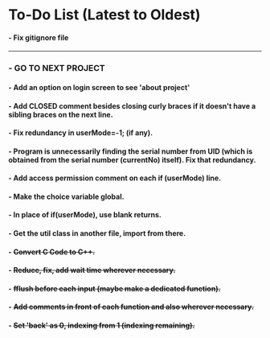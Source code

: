 # To-Do List (Latest to Oldest)

#### - Fix gitignore file

---

### - GO TO NEXT PROJECT

#### - Add an option on login screen to see 'about project'

#### - Add CLOSED comment besides closing curly braces if it doesn't have a sibling braces on the next line.

#### - Fix redundancy in userMode=-1; (if any).

#### - Program is unnecessarily finding the serial number from UID (which is obtained from the serial number (currentNo) itself). Fix that redundancy.

#### - Add access permission comment on each if (userMode) line.

#### - Make the choice variable global.

#### - In place of if(userMode), use blank returns.

#### - Get the util class in another file, import from there.

#### - ~~Convert C Code to C++.~~

#### - ~~Reduce, fix, add wait time wherever necessary.~~

#### - ~~fflush before each input (maybe make a dedicated function).~~

#### - ~~Add comments in front of each function and also wherever necessary.~~

#### - ~~Set 'back' as 0, indexing from 1 (indexing remaining).~~
